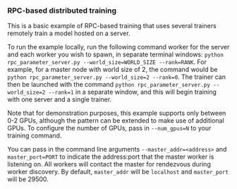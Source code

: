 ### RPC-based distributed training

This is a basic example of RPC-based training that uses several trainers remotely train a model hosted on a server. 

To run the example locally, run the following command worker for the server and each worker you wish to spawn, in separate terminal windows:
`python rpc_parameter_server.py --world_size=WORLD_SIZE --rank=RANK`. For example, for a master node with world size of 2, the command would be `python rpc_parameter_server.py --world_size=2 --rank=0`. The trainer can then be launched with the command `python rpc_parameter_server.py --world_size=2 --rank=1` in a separate window, and this will begin training with one server and a single trainer.

Note that for demonstration purposes, this example supports only between 0-2 GPUs, although the pattern can be extended to make use of additional GPUs. To configure the number of GPUs, pass in `--num_gpus=N` to your training command.

You can pass in the command line arguments `--master_addr=<address>` and `master_port=PORT` to indicate the address:port that the master worker is listening on. All workers will contact the master for rendezvous during worker discovery. By default, `master_addr` will be `localhost` and `master_port` will be 29500.
